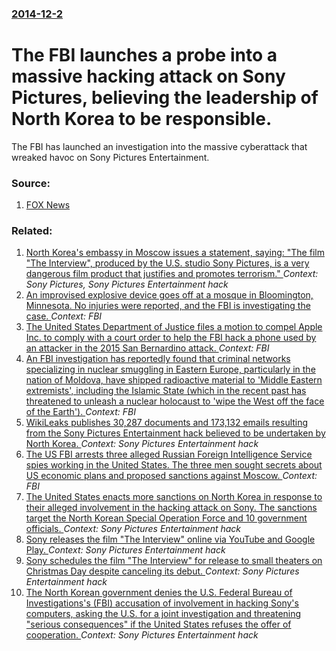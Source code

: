 ### [2014-12-2](/news/2014/12/2/index.md)

# The FBI launches a probe into a massive hacking attack on Sony Pictures, believing the leadership of North Korea to be responsible. 

The FBI has launched an investigation into the massive cyberattack that wreaked havoc on Sony Pictures Entertainment.


### Source:

1. [FOX News](http://www.foxnews.com/tech/2014/12/02/fbi-launches-probe-into-massive-sony-pictures-hack/)

### Related:

1. [North Korea's embassy in Moscow issues a statement, saying: "The film "The Interview", produced by the U.S. studio Sony Pictures, is a very dangerous film product that justifies and promotes terrorism." ](/news/2014/12/26/north-korea-s-embassy-in-moscow-issues-a-statement-saying-the-film-the-interview-produced-by-the-u-s-studio-sony-pictures-is-a-very.md) _Context: Sony Pictures, Sony Pictures Entertainment hack_
2. [An improvised explosive device goes off at a mosque in Bloomington, Minnesota. No injuries were reported, and the FBI is investigating the case. ](/news/2017/08/5/an-improvised-explosive-device-goes-off-at-a-mosque-in-bloomington-minnesota-no-injuries-were-reported-and-the-fbi-is-investigating-the-c.md) _Context: FBI_
3. [The United States Department of Justice files a motion to compel Apple Inc. to comply with a court order to help the FBI hack a phone used by an attacker in the 2015 San Bernardino attack. ](/news/2016/02/19/the-united-states-department-of-justice-files-a-motion-to-compel-apple-inc-to-comply-with-a-court-order-to-help-the-fbi-hack-a-phone-used-b.md) _Context: FBI_
4. [An FBI investigation has reportedly found that criminal networks specializing in nuclear smuggling in Eastern Europe, particularly in the nation of Moldova, have shipped radioactive material to 'Middle Eastern extremists', including the Islamic State (which in the recent past has threatened to unleash a nuclear holocaust to 'wipe the West off the face of the Earth'). ](/news/2015/10/7/an-fbi-investigation-has-reportedly-found-that-criminal-networks-specializing-in-nuclear-smuggling-in-eastern-europe-particularly-in-the-na.md) _Context: FBI_
5. [WikiLeaks publishes 30,287 documents and 173,132 emails resulting from the Sony Pictures Entertainment hack believed to be undertaken by North Korea. ](/news/2015/04/16/wikileaks-publishes-30-287-documents-and-173-132-emails-resulting-from-the-sony-pictures-entertainment-hack-believed-to-be-undertaken-by-nor.md) _Context: Sony Pictures Entertainment hack_
6. [The US FBI arrests three alleged Russian Foreign Intelligence Service spies working in the United States. The three men sought secrets about US economic plans and proposed sanctions against Moscow. ](/news/2015/01/26/the-us-fbi-arrests-three-alleged-russian-foreign-intelligence-service-spies-working-in-the-united-states-the-three-men-sought-secrets-about.md) _Context: FBI_
7. [The United States enacts more sanctions on North Korea in response to their alleged involvement in the hacking attack on Sony. The sanctions target the North Korean Special Operation Force and 10 government officials. ](/news/2015/01/2/the-united-states-enacts-more-sanctions-on-north-korea-in-response-to-their-alleged-involvement-in-the-hacking-attack-on-sony-the-sanctions.md) _Context: Sony Pictures Entertainment hack_
8. [Sony releases the film "The Interview" online via YouTube and Google Play. ](/news/2014/12/24/sony-releases-the-film-the-interview-online-via-youtube-and-google-play.md) _Context: Sony Pictures Entertainment hack_
9. [Sony schedules the film "The Interview" for release to small theaters on Christmas Day despite canceling its debut. ](/news/2014/12/23/sony-schedules-the-film-the-interview-for-release-to-small-theaters-on-christmas-day-despite-canceling-its-debut.md) _Context: Sony Pictures Entertainment hack_
10. [The North Korean government denies the U.S. Federal Bureau of Investigations's (FBI) accusation of involvement in hacking Sony's computers, asking the U.S. for a joint investigation and threatening "serious consequences" if the United States refuses the offer of cooperation. ](/news/2014/12/20/the-north-korean-government-denies-the-u-s-federal-bureau-of-investigations-s-fbi-accusation-of-involvement-in-hacking-sony-s-computers.md) _Context: Sony Pictures Entertainment hack_
